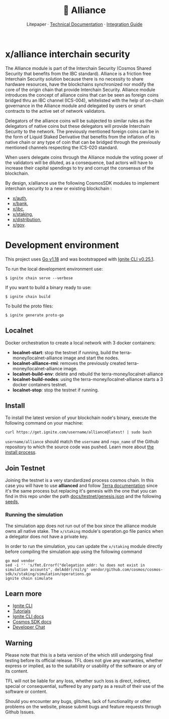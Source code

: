 <p align="center">
<h1 align="center"> 🤝 Alliance</h1>

<p align="center">
  Litepaper
  ·
  <a href="https://alliance.terra.money/">Technical Documentation</a>
  ·
  <a href="https://alliance.terra.money/guides/get-started">Integration Guide</a>
</p>

<br/>

# x/alliance interchain security

The Alliance module is part of the Interchain Security (Cosmos Shared Security that benefits from the IBC standard). Alliance is a friction free Interchain Security solution because there is no necessity to share hardware resources, have the blockchains synchronized nor modify the core of the origin chain that provide Interchain Security. Alliance module introduces the concept of alliance coins that can be seen as foreign coins bridged thru an IBC channel (ICS-004), whitelisted with the help of on-chain governance in the Alliance module and delegated by users or smart contracts to the active set of network validators.

Delegators of the alliance coins will be subjected to similar rules as the delegators of native coins but these delegators will provide Interchain Security to the network. The previously mentioned foreign coins can be in the form of Liquid Staked Derivative that benefits from the inflation of its native chain or any type of coin that can be bridged through the previously mentioned channels respecting the ICS-020 standard.

When users delegate coins through the Alliance module the voting power of the validators will be diluted, as a consequence, bad actors will have to increase their capital spendings to try and corrupt the consensus of the blockchain. 

By design, x/alliance use the following CosmosSDK modules to implement interchain security to a new or existing blockchain :

- [x/auth](https://github.com/cosmos/cosmos-sdk/blob/main/x/auth/README.md),
- [x/bank](https://github.com/cosmos/cosmos-sdk/blob/main/x/bank/README.md),
- [x/ibc](https://github.com/cosmos/ibc-go#ibc-go),
- [x/staking](https://github.com/cosmos/cosmos-sdk/blob/main/x/staking/README.md), 
- [x/distribution](https://github.com/cosmos/cosmos-sdk/blob/main/x/distribution/README.md), 
- [x/gov](https://github.com/cosmos/cosmos-sdk/blob/main/x/gov/README.md).


# Development environment
This project uses [Go v1.18](https://go.dev/dl/) and was bootstrapped with [Ignite CLI v0.25.1](https://docs.ignite.com/). 

To run the local development environment use:
```
$ ignite chain serve --verbose
```

If you want to build a binary ready to use:
```
$ ignite chain build
```

To build the proto files:
```
$ ignite generate proto-go
```

## Localnet 
Docker orchestration to create a local network with 3 docker containers:

- **localnet-start**: stop the testnet if running, build the terra-money/localnet-alliance image and start the nodes.
- **localnet-alliance-rmi**: removes the previously created terra-money/localnet-alliance image.
- **localnet-build-env**: delete and rebuild the terra-money/localnet-alliance
- **localnet-build-nodes**: using the terra-money/localnet-alliance starts a 3 docker containers testnet.
- **localnet-stop**: stop the testnet if running.

## Install
To install the latest version of your blockchain node's binary, execute the following command on your machine:

```
curl https://get.ignite.com/username/alliance@latest! | sudo bash
```
`username/alliance` should match the `username` and `repo_name` of the Github repository to which the source code was pushed. Learn more about [the install process](https://github.com/allinbits/starport-installer).

## Join Testnet
Joining the testnet is a very standardized process cosmos chain. In this case you will have to use **allianced** and follow [Terra documentation](https://docs.terra.money/full-node/manage-a-terra-validator/) since it's the same process but replacing it's genesis with the one that you can find in this repo under the path [docs/testnet/genesis.json](docs/testnet/genesis.json) and the following [seeds](http://3.75.187.158:26657/net_info),

### Running the simulation
The simulation app does not run out of the box since the alliance module owns all native stake. The `x/staking` module's operation.go file panics when a delegator does not have a private key.

In order to run the simulation, you can update the `x/staking` module directly before compiling the simulation app using the following command
```shell
go mod vendor
sed -i '' 's/fmt.Errorf("delegation addr: %s does not exist in simulation accounts", delAddr)/nil/g' vendor/github.com/cosmos/cosmos-sdk/x/staking/simulation/operations.go
ignite chain simulate
```

## Learn more

- [Ignite CLI](https://ignite.com/cli)
- [Tutorials](https://docs.ignite.com/guide)
- [Ignite CLI docs](https://docs.ignite.com)
- [Cosmos SDK docs](https://docs.cosmos.network)
- [Developer Chat](https://discord.gg/ignite)

## Warning

Please note that this is a beta version of the which still undergoing final testing before its official release. TFL does not give any warranties, whether express or implied, as to the suitability or usability of the software or any of its content.

TFL will not be liable for any loss, whether such loss is direct, indirect, special or consequential, suffered by any party as a result of their use of the software or content.

Should you encounter any bugs, glitches, lack of functionality or other problems on the website, please submit bugs and feature requests through Github Issues. 
